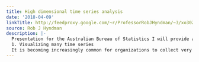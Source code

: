 ```yaml
---
title: High dimensional time series analysis
date: '2018-04-09'
linkTitle: http://feedproxy.google.com/~r/ProfessorRobJHyndman/~3/xo30Zt0i5eQ/
source: Rob J Hyndman
description: |-
  Presentation for the Australian Bureau of Statistics I will provide an overview of some of my recent research on methods to deal with high-dimensional time series.
  1. Visualizing many time series
  It is becoming increasingly common for organizations to collect very large amounts of data over time. Data visualization is essential for exploring and understanding structures and patterns, and to identify unusual observations. However, the sheer quantity of data available challenges current time serie
---
```


